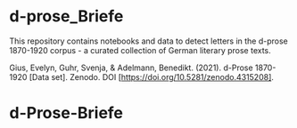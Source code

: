 # d-prose_Briefe
This repository contains notebooks and data to detect letters in the d-prose 1870-1920 corpus - a curated collection of German literary prose texts.

Gius, Evelyn, Guhr, Svenja, & Adelmann, Benedikt. (2021). d-Prose 1870-1920 [Data set]. Zenodo. DOI [https://doi.org/10.5281/zenodo.4315208].
# d-Prose-Briefe
